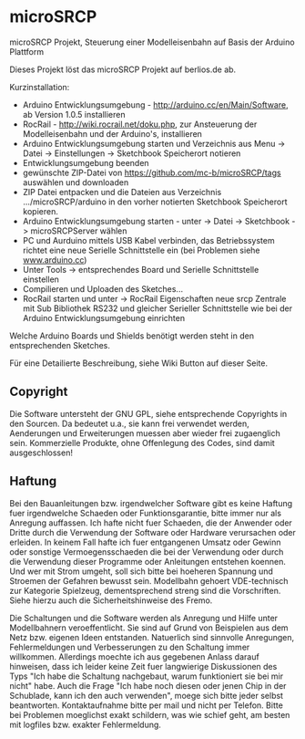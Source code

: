 microSRCP
=========

microSRCP Projekt, Steuerung einer Modelleisenbahn auf Basis der Arduino Plattform

Dieses Projekt löst das microSRCP Projekt auf berlios.de ab.

Kurzinstallation:
- Arduino Entwicklungsumgebung - http://arduino.cc/en/Main/Software, ab Version 1.0.5 installieren
- RocRail - http://wiki.rocrail.net/doku.php, zur Ansteuerung der Modelleisenbahn und der Arduino's, installieren
- Arduino Entwicklungsumgebung starten und Verzeichnis aus Menu -> Datei -> Einstellungen -> Sketchbook Speicherort notieren
- Entwicklungsumgebung beenden
- gewünschte ZIP-Datei von https://github.com/mc-b/microSRCP/tags auswählen und downloaden
- ZIP Datei entpacken und die Dateien aus Verzeichnis .../microSRCP/arduino in den vorher notierten Sketchbook Speicherort kopieren.
- Arduino Entwicklungsumgebung starten - unter -> Datei -> Sketchbook -> microSRCPServer wählen
- PC und Aurduino mittels USB Kabel verbinden, das Betriebssystem richtet eine neue Serielle Schnittstelle ein (bei Problemen siehe www.arduino.cc)
- Unter Tools -> entsprechendes Board und Serielle Schnittstelle einstellen
- Compilieren und Uploaden des Sketches...
- RocRail starten und unter -> RocRail Eigenschaften neue srcp Zentrale mit Sub Bibliothek RS232 und gleicher Serieller Schnittstelle wie bei der Arduino Entwicklungsumgebung einrichten

Welche Arduino Boards und Shields benötigt werden steht in den entsprechenden Sketches. 

Für eine Detailierte Beschreibung, siehe Wiki Button auf dieser Seite.

Copyright
---------
Die Software untersteht der GNU GPL, siehe entsprechende Copyrights in 
den Sourcen. Da bedeutet u.a., sie kann frei verwendet werden, Aenderungen
und Erweiterungen muessen aber wieder frei zugaenglich sein.
Kommerzielle Produkte, ohne Offenlegung des Codes, sind damit ausgeschlossen!

Haftung
-------
Bei den Bauanleitungen bzw. irgendwelcher Software gibt es keine Haftung fuer 
irgendwelche Schaeden oder Funktionsgarantie, bitte immer nur als Anregung auffassen.
Ich hafte nicht fuer Schaeden, die der Anwender oder Dritte durch die Verwendung der 
Software oder Hardware verursachen oder erleiden. In keinem Fall hafte ich fuer 
entgangenen Umsatz oder Gewinn oder sonstige Vermoegensschaeden die bei der Verwendung 
oder durch die Verwendung dieser Programme oder Anleitungen entstehen koennen.
Und wer mit Strom umgeht, soll sich bitte bei hoeheren Spannung und Stroemen der 
Gefahren bewusst sein. Modellbahn gehoert VDE-technisch zur Kategorie Spielzeug, 
dementsprechend streng sind die Vorschriften. Siehe hierzu auch die 
Sicherheitshinweise des Fremo. 

Die Schaltungen und die Software werden als Anregung und Hilfe unter Modellbahnern
veroeffentlicht. Sie sind auf Grund von Beispielen aus dem Netz bzw. eigenen Ideen 
entstanden. Natuerlich sind sinnvolle Anregungen, Fehlermeldungen und 
Verbesserungen zu den Schaltung immer willkommen. Allerdings moechte ich aus 
gegebenen Anlass darauf hinweisen, dass ich leider keine Zeit fuer langwierige 
Diskussionen des Typs "Ich habe die Schaltung nachgebaut, warum funktioniert 
sie bei mir nicht" habe. Auch die Frage "Ich habe noch diesen oder jenen Chip 
in der Schublade, kann ich den auch verwenden", moege sich bitte jeder selbst 
beantworten. Kontaktaufnahme bitte per mail und nicht per Telefon. 
Bitte bei Problemen moeglichst exakt schildern, was wie schief geht, 
am besten mit logfiles bzw. exakter Fehlermeldung. 




